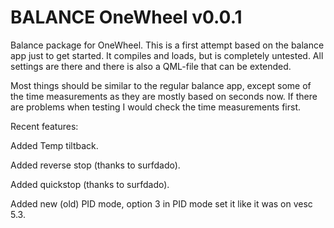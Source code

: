 # BALANCE OneWheel v0.0.1

Balance package for OneWheel. 
This is a first attempt based on the balance app just to get started. It compiles and loads, but is completely untested. All settings are there and there is also a QML-file that can be extended.

Most things should be similar to the regular balance app, except some of the time measurements as they are mostly based on seconds now. If there are problems when testing I would check the time measurements first.



Recent features:

Added Temp tiltback.

Added reverse stop (thanks to surfdado).

Added quickstop (thanks to surfdado).

Added new (old) PID mode, option 3 in PID mode set it like it was on vesc 5.3.